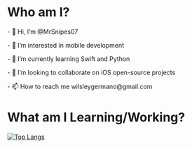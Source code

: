 
<h1>Who am I?</h1>

<p>- 👋 Hi, I’m @MrSnipes07 <br>
<p>- 👀 I’m interested in mobile development <br>
<p>- 🌱 I’m currently learning Swift and Python <br>
<p>- 💞️ I’m looking to collaborate on iOS open-source projects <br>
<p>- 📫 How to reach me wilsleygermano@gmail.com <br>

<h1>What am I Learning/Working?</h1>

[![Top Langs](https://github-readme-stats.vercel.app/api/top-langs/?username=mrsnipes07)](https://github.com/mrsnipes07/github-readme-stats)



<!---
MrSnipes07/MrSnipes07 is a ✨ special ✨ repository because its `README.md` (this file) appears on your GitHub profile.
You can click the Preview link to take a look at your changes.
--->
